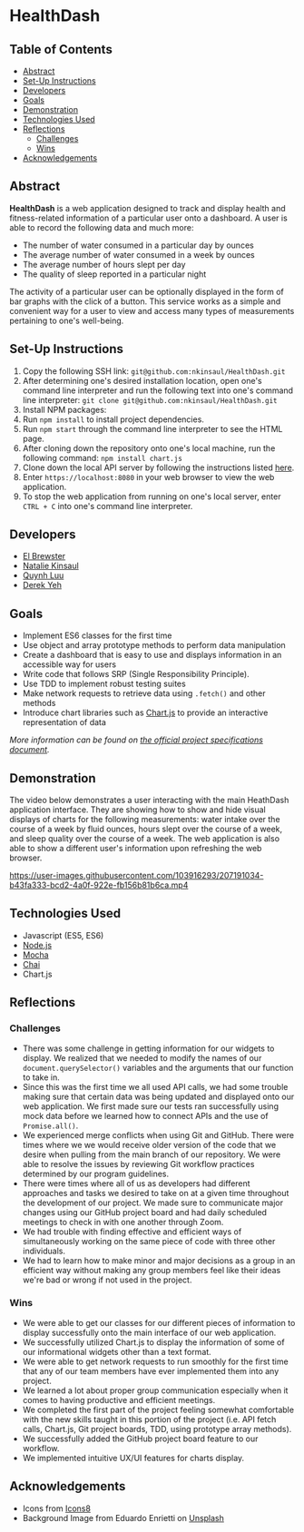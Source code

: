 # HealthDash

## Table of Contents

  * [Abstract](#abstract)
  * [Set-Up Instructions](#set-up-instructions)
  * [Developers](#developers)
  * [Goals](#goals)
  * [Demonstration](#demonstration)
  * [Technologies Used](#technologies-used)
  * [Reflections](#reflections)
    + [Challenges](#challenges)
    + [Wins](#wins)
  * [Acknowledgements](#acknowledgements)
  
## Abstract
**HealthDash** is a web application designed to track and display health and fitness-related information of a particular user onto a dashboard. A user is able to record the following data and much more:
- The number of water consumed in a particular day by ounces
- The average number of water consumed in a week by ounces
- The average number of hours slept per day
- The quality of sleep reported in a particular night

The activity of a particular user can be optionally displayed in the form of bar graphs with the click of a button. This service works as a simple and convenient way for a user to view and access many types of measurements pertaining to one's well-being.

## Set-Up Instructions
1. Copy the following SSH link: `git@github.com:nkinsaul/HealthDash.git`
2. After determining one's desired installation location, open one's command line interpreter and run the following text into one's command line interpreter: `git clone git@github.com:nkinsaul/HealthDash.git`
3. Install NPM packages:
  1. Run `npm install` to install project dependencies.
  2. Run `npm start` through the command line interpreter to see the HTML page.
4. After cloning down the repository onto one's local machine, run the following command: `npm install chart.js`
5. Clone down the local API server by following the instructions listed [here](https://github.com/turingschool-examples/fitlit-api).
6. Enter `https://localhost:8080` in your web browser to view the web application.
  1. To stop the web application from running on one's local server, enter `CTRL + C` into one's command line interpreter.

## Developers
- [El Brewster](https://github.com/ElBrewster)
- [Natalie Kinsaul](https://github.com/nkinsaul)
- [Quynh Luu](https://github.com/quynhtlluu)
- [Derek Yeh](https://github.com/derekgithub2)

## Goals
- Implement ES6 classes for the first time
- Use object and array prototype methods to perform data manipulation
- Create a dashboard that is easy to use and displays information in an accessible way for users
- Write code that follows SRP (Single Responsibility Principle).
- Use TDD to implement robust testing suites
- Make network requests to retrieve data using `.fetch()` and other methods
- Introduce chart libraries such as [Chart.js](https://www.chartjs.org/) to provide an interactive representation of data

*More information can be found on [the official project specifications document](https://frontend.turing.edu/projects/Fitlit-part-one.html).*

## Demonstration
The video below demonstrates a user interacting with the main HeathDash application interface. They are showing how to show and hide visual displays of charts for the following measurements: water intake over the course of a week by fluid ounces, hours slept over the course of a week, and sleep quality over the course of a week. The web application is also able to show a different user's information upon refreshing the web browser.

https://user-images.githubusercontent.com/103916293/207191034-b43fa333-bcd2-4a0f-922e-fb156b81b6ca.mp4


## Technologies Used
- Javascript (ES5, ES6)
- [Node.js](https://nodejs.org/en/)
- [Mocha](https://mochajs.org/)
- [Chai](https://www.chaijs.com/)
- Chart.js

## Reflections
### Challenges
- There was some challenge in getting information for our widgets to display. We realized that we needed to modify the names of our `document.querySelector()` variables and the arguments that our function to take in.
- Since this was the first time we all used API calls, we had some trouble making sure that certain data was being updated and displayed onto our web application. We first made sure our tests ran successfully using mock data before we learned how to connect APIs and the use of `Promise.all()`.
- We experienced merge conflicts when using Git and GitHub. There were times where we we would receive older version of the code that we desire when pulling from the main branch of our repository. We were able to resolve the issues by reviewing Git workflow practices determined by our program guidelines.
- There were times where all of us as developers had different approaches and tasks we desired to take on at a given time throughout the development of our project. We made sure to communicate major changes using our GitHub project board and had daily scheduled meetings to check in with one another through Zoom.
- We had trouble with finding effective and efficient ways of simultaneously working on the same piece of code with three other individuals.
- We had to learn how to make minor and major decisions as a group in an efficient way without making any group members feel like their ideas we're bad or wrong if not used in the project.

### Wins
- We were able to get our classes for our different pieces of information to display successfully onto the main interface of our web application.
- We successfully utilized Chart.js to display the information of some of our informational widgets other than a text format.
- We were able to get network requests to run smoothly for the first time that any of our team members have ever implemented them into any project.
- We learned a lot about proper group communication especially when it comes to having productive and efficient meetings.
- We completed the first part of the project feeling somewhat comfortable with the new skills taught in this portion of the project (i.e. API fetch calls, Chart.js, Git project boards, TDD, using prototype array methods).
- We successfully added the GitHub project board feature to our workflow.
- We implemented intuitive UX/UI features for charts display.

## Acknowledgements
- Icons from [Icons8](https://icons8.com/)
- Background Image from Eduardo Enrietti on [Unsplash](https://unsplash.com/)
